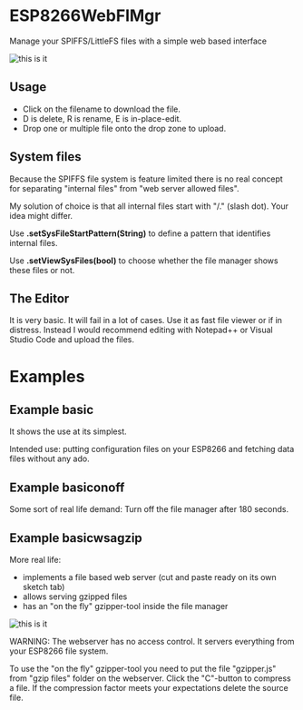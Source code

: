 # ESP8266WebFlMgr
Manage your SPIFFS/LittleFS files with a simple web based interface

![this is it](https://raw.githubusercontent.com/holgerlembke/ESP8266WebFlMgr/master/img/screenshot1.png)

## Usage
* Click on the filename to download the file.
* D is delete, R is rename, E is in-place-edit.
* Drop one or multiple file onto the drop zone to upload.

## System files

Because the SPIFFS file system is feature limited there is no real concept for separating "internal files" from "web server allowed files".

My solution of choice is that all internal files start with "/." (slash dot). Your idea might differ.

Use __.setSysFileStartPattern(String)__ to define a pattern that identifies internal files.

Use __.setViewSysFiles(bool)__ to choose whether the file manager shows these files or not.

## The Editor

It is very basic. It will fail in a lot of cases. Use it as fast file viewer or if in distress. Instead I would recommend editing with Notepad++ or Visual Studio Code and upload the files.

# Examples

## Example __basic__

It shows the use at its simplest. 

Intended use: putting configuration files on your ESP8266 and fetching data files without any ado.

## Example __basiconoff__

Some sort of real life demand: Turn off the file manager after 180 seconds.

## Example __basicwsagzip__

More real life:
* implements a file based web server (cut and paste ready on its own sketch tab)
* allows serving gzipped files
* has an "on the fly" gzipper-tool inside the file manager

![this is it](https://raw.githubusercontent.com/holgerlembke/ESP8266WebFlMgr/master/img/screenshot2.png)

WARNING: The webserver has no access control. It servers everything from your ESP8266 file system.

To use the "on the fly" gzipper-tool you need to put the file "gzipper.js" from "gzip files" folder on the webserver. Click the "C"-button to compress a file. If the compression factor meets your expectations delete the source file.


